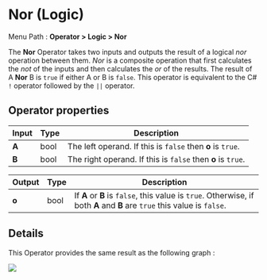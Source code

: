 # Nor (Logic)

Menu Path : **Operator > Logic > Nor**

The **Nor** Operator takes two inputs and outputs the result of a logical *nor* operation between them. *Nor* is a composite operation that first calculates the *not* of the inputs and then calculates the *or* of the results. The result of A **Nor** B is `true` if either A or B is `false`. This operator is equivalent to the C# `!` operator followed by the `||` operator.

## Operator properties

| **Input** | **Type** | **Description**                                             |
| --------- | -------- | ----------------------------------------------------------- |
| **A**     | bool     | The left operand. If this is `false` then **o** is `true`.  |
| **B**     | bool     | The right operand. If this is `false` then **o** is `true`. |

| **Output** | **Type** | **Description**                                              |
| ---------- | -------- | ------------------------------------------------------------ |
| **o**      | bool     | If **A** or **B** is `false`, this value is `true`. Otherwise, if both **A** and **B** are `true` this value is `false`. |

## Details

This Operator provides the same result as the following graph :

![](Images/Operator-NorComparisonGraph.png)
